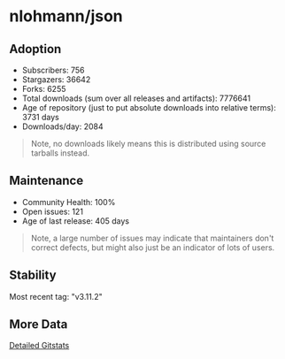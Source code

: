 # nlohmann/json

## Adoption

- Subscribers: 756
- Stargazers: 36642
- Forks: 6255
- Total downloads (sum over all releases and artifacts): 7776641
- Age of repository (just to put absolute downloads into relative terms): 3731 days
- Downloads/day: 2084

> Note, no downloads likely means this is distributed using source tarballs instead.

## Maintenance

- Community Health: 100%
- Open issues: 121
- Age of last release: 405 days

> Note, a large number of issues may indicate that maintainers don't correct defects, but might also
> just be an indicator of lots of users.

## Stability

Most recent tag: "v3.11.2"

## More Data

[Detailed Gitstats](/bazel-catalog/gitstats/nlohmann/json)

